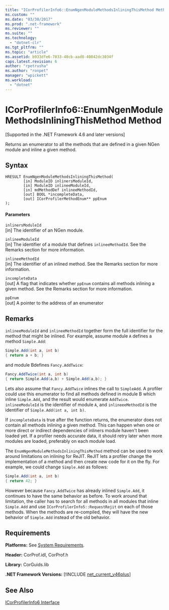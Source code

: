 ```yaml
---
title: "ICorProfilerInfo6::EnumNgenModuleMethodsInliningThisMethod Method"
ms.custom: ""
ms.date: "03/30/2017"
ms.prod: ".net-framework"
ms.reviewer: ""
ms.suite: ""
ms.technology: 
  - "dotnet-clr"
ms.tgt_pltfrm: ""
ms.topic: "article"
ms.assetid: b933dfe6-7833-40cb-aad8-40842dc3034f
caps.latest.revision: 6
author: "rpetrusha"
ms.author: "ronpet"
manager: "wpickett"
ms.workload: 
  - "dotnet"
---
```

# ICorProfilerInfo6::EnumNgenModuleMethodsInliningThisMethod Method
[Supported in the .NET Framework 4.6 and later versions]  
  
 Returns an enumerator to all the methods that          are defined in  a given NGen module and          inline a given method.  
  
## Syntax  
  
```  
HRESULT EnumNgenModuleMethodsInliningThisMethod(  
        [in] ModuleID inlinersModuleId,  
        [in] ModuleID inlineeModuleId,  
        [in] mdMethodDef inlineeMethodId,  
        [out] BOOL *incompleteData,  
        [out] ICorProfilerMethodEnum** ppEnum  
);  
```  
  
#### Parameters  
 `inlinersModuleId`  
 [in] The identifier of an NGen module.  
  
 `inlineeModuleId`  
 [in] The identifier of a module that defines `inlineeMethodId`. See the Remarks section for more information.  
  
 `inlineeMethodId`  
 [in] The identifier of an inlined method. See the Remarks section for more information.  
  
 `incompleteData`  
 [out] A flag that indicates whether `ppEnum` contains all methods inlining a given method.  See the Remarks section for more information.  
  
 `ppEnum`  
 [out] A pointer to the address of an enumerator  
  
## Remarks  
 `inlineeModuleId` and `inlineeMethodId` together form the full identifier for the method that might be inlined. For example, assume module `A` defines a method `Simple.Add`:  
  
```csharp  
Simple.Add(int a, int b)   
{ return a + b; }  
```  
  
 and module Bdefines `Fancy.AddTwice`:  
  
```csharp  
Fancy.AddTwice(int a, int b)   
{ return Simple.Add(a,b) + Simple.Add(a,b); }  
```  
  
 Lets also assume that `Fancy.AddTwice` inlines the call to `SimpleAdd`. A profiler could use this enumerator to find all methods defined in module B which inline `Simple.Add`, and the result would enumerate `AddTwice`.  `inlineeModuleId` is the identifier of module `A`,   and `inlineeeMethodId` is the identifier of `Simple.Add(int a, int b)`.  
  
 If `incompleteData` is true after the function returns, the enumerator does not contain all methods inlining a given method. This can happen when one or more direct or indirect dependencies of inliners module haven't been loaded yet. If a profiler needs accurate data, it should retry later when more modules are loaded, preferably on each module load.  
  
 The `EnumNgenModuleMethodsInliningThisMethod` method can be used to work around limitations on inlining for ReJIT. ReJIT lets a profiler change the implementation of a method and then create new code for it on the fly. For example, we could change `Simple.Add` as follows:  
  
```csharp  
Simple.Add(int a, int b)   
{ return 42; }  
```  
  
 However because `Fancy.AddTwice` has already inlined `Simple.Add`, it continues to have the same behavior as before. To work around that limitation, the caller has to search for all methods in all modules that inline `Simple.Add` and use `ICorProfilerInfo5::RequestRejit` on each of those methods. When the methods are re-compiled, they will have the new behavior of `Simple.Add` instead of the old behavior.  
  
## Requirements  
 **Platforms:** See [System Requirements](../../../../docs/framework/get-started/system-requirements.md).  
  
 **Header:** CorProf.idl, CorProf.h  
  
 **Library:** CorGuids.lib  
  
 **.NET Framework Versions:** [!INCLUDE [net_current_v46plus](../../../../includes/net-current-v46plus-md.md)]  
  
## See Also  
 [ICorProfilerInfo6 Interface](../../../../docs/framework/unmanaged-api/profiling/icorprofilerinfo6-interface.md)
